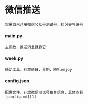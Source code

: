 # 微信推送
    需要自己注册微信公众号测试号，和风天气账号


#### main.py
    主函数，推送消息就靠它
#### week.py
    辅助工具，存放值日，星期，随机emjoy
#### config.json
    配置文件，存放微信测试号相关信息，具体查看
    [config.md][1]

[1]:./config.md